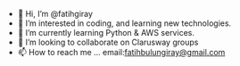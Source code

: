 - 👋 Hi, I’m @fatihgiray
- 👀 I’m interested in coding, and learning new technologies.
- 🌱 I’m currently learning Python & AWS services.
- 💞️ I’m looking to collaborate on Clarusway groups
- 📫 How to reach me ... email:fatihbulungiray@gmail.com

<!---
fatihgiray/fatihgiray is a ✨ special ✨ repository because its `README.md` (this file) appears on your GitHub profile.
You can click the Preview link to take a look at your changes.
--->
